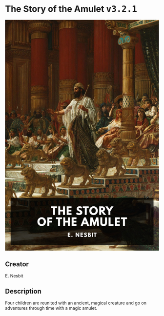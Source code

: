 
# The Story of the Amulet <kbd>v3.2.1</kbd>

<center>
  <img src="./cover-1024.jpg"/>
</center>

## Creator
E. Nesbit

## Description
Four children are reunited with an ancient, magical creature and go on adventures through time with a magic amulet.
